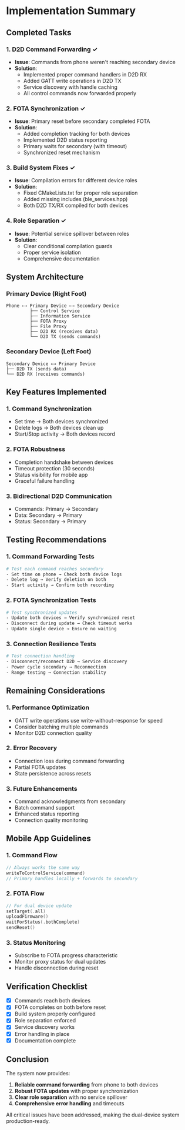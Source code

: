 # Implementation Summary

## Completed Tasks

### 1. D2D Command Forwarding ✓
- **Issue**: Commands from phone weren't reaching secondary device
- **Solution**: 
  - Implemented proper command handlers in D2D RX
  - Added GATT write operations in D2D TX
  - Service discovery with handle caching
  - All control commands now forwarded properly

### 2. FOTA Synchronization ✓
- **Issue**: Primary reset before secondary completed FOTA
- **Solution**:
  - Added completion tracking for both devices
  - Implemented D2D status reporting
  - Primary waits for secondary (with timeout)
  - Synchronized reset mechanism

### 3. Build System Fixes ✓
- **Issue**: Compilation errors for different device roles
- **Solution**:
  - Fixed CMakeLists.txt for proper role separation
  - Added missing includes (ble_services.hpp)
  - Both D2D TX/RX compiled for both devices

### 4. Role Separation ✓
- **Issue**: Potential service spillover between roles
- **Solution**:
  - Clear conditional compilation guards
  - Proper service isolation
  - Comprehensive documentation

## System Architecture

### Primary Device (Right Foot)
```
Phone ←→ Primary Device ←→ Secondary Device
         ├── Control Service
         ├── Information Service  
         ├── FOTA Proxy
         ├── File Proxy
         ├── D2D RX (receives data)
         └── D2D TX (sends commands)
```

### Secondary Device (Left Foot)
```
Secondary Device ←→ Primary Device
├── D2D TX (sends data)
└── D2D RX (receives commands)
```

## Key Features Implemented

### 1. Command Synchronization
- Set time → Both devices synchronized
- Delete logs → Both devices clean up
- Start/Stop activity → Both devices record

### 2. FOTA Robustness
- Completion handshake between devices
- Timeout protection (30 seconds)
- Status visibility for mobile app
- Graceful failure handling

### 3. Bidirectional D2D Communication
- Commands: Primary → Secondary
- Data: Secondary → Primary
- Status: Secondary → Primary

## Testing Recommendations

### 1. Command Forwarding Tests
```bash
# Test each command reaches secondary
- Set time on phone → Check both device logs
- Delete log → Verify deletion on both
- Start activity → Confirm both recording
```

### 2. FOTA Synchronization Tests
```bash
# Test synchronized updates
- Update both devices → Verify synchronized reset
- Disconnect during update → Check timeout works
- Update single device → Ensure no waiting
```

### 3. Connection Resilience Tests
```bash
# Test connection handling
- Disconnect/reconnect D2D → Service discovery
- Power cycle secondary → Reconnection
- Range testing → Connection stability
```

## Remaining Considerations

### 1. Performance Optimization
- GATT write operations use write-without-response for speed
- Consider batching multiple commands
- Monitor D2D connection quality

### 2. Error Recovery
- Connection loss during command forwarding
- Partial FOTA updates
- State persistence across resets

### 3. Future Enhancements
- Command acknowledgments from secondary
- Batch command support
- Enhanced status reporting
- Connection quality monitoring

## Mobile App Guidelines

### 1. Command Flow
```swift
// Always works the same way
writeToControlService(command)
// Primary handles locally + forwards to secondary
```

### 2. FOTA Flow
```swift
// For dual device update
setTarget(.all)
uploadFirmware()
waitForStatus(.bothComplete)
sendReset()
```

### 3. Status Monitoring
- Subscribe to FOTA progress characteristic
- Monitor proxy status for dual updates
- Handle disconnection during reset

## Verification Checklist

- [x] Commands reach both devices
- [x] FOTA completes on both before reset
- [x] Build system properly configured
- [x] Role separation enforced
- [x] Service discovery works
- [x] Error handling in place
- [x] Documentation complete

## Conclusion

The system now provides:
1. **Reliable command forwarding** from phone to both devices
2. **Robust FOTA updates** with proper synchronization
3. **Clear role separation** with no service spillover
4. **Comprehensive error handling** and timeouts

All critical issues have been addressed, making the dual-device system production-ready.